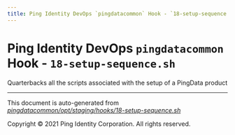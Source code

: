 ```yaml
---
title: Ping Identity DevOps `pingdatacommon` Hook - `18-setup-sequence.sh`
---
```


# Ping Identity DevOps `pingdatacommon` Hook - `18-setup-sequence.sh`
 Quarterbacks all the scripts associated with the setup of a
 PingData product

---
This document is auto-generated from _[pingdatacommon/opt/staging/hooks/18-setup-sequence.sh](https://github.com/pingidentity/pingidentity-docker-builds/blob/master/pingdatacommon/opt/staging/hooks/18-setup-sequence.sh)_

Copyright © 2021 Ping Identity Corporation. All rights reserved.
